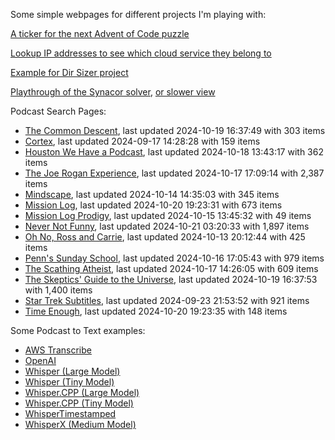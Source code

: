 Some simple webpages for different projects I'm playing with:

[A ticker for the next Advent of Code puzzle](https://seligman.github.io/aoc_ticker.html)

[Lookup IP addresses to see which cloud service they belong to](https://seligman.github.io/cloud-ips/index.html)

[Example for Dir Sizer project](https://seligman.github.io/dir_sizer/cost_example.html)

[Playthrough of the Synacor solver](https://seligman.github.io/synacor/run_script_speed.html), [or slower view](https://seligman.github.io/synacor/run_script.html)

Podcast Search Pages:
<!-- Podcasts Start -->
* [The Common Descent](https://seligman.github.io/podcasts/common_descent/common_descent.html), last updated 2024-10-19 16:37:49 with 303 items
* [Cortex](https://seligman.github.io/podcasts/cortex_pod/cortex_pod.html), last updated 2024-09-17 14:28:28 with 159 items
* [Houston We Have a Podcast](https://seligman.github.io/podcasts/houston_we_have_a_podcast/houston_we_have_a_podcast.html), last updated 2024-10-18 13:43:17 with 362 items
* [The Joe Rogan Experience](https://seligman.github.io/podcasts/jre/jre.html), last updated 2024-10-17 17:09:14 with 2,387 items
* [Mindscape](https://seligman.github.io/podcasts/mindscape/mindscape.html), last updated 2024-10-14 14:35:03 with 345 items
* [Mission Log](https://seligman.github.io/podcasts/mission_log/mission_log.html), last updated 2024-10-20 19:23:31 with 673 items
* [Mission Log Prodigy](https://seligman.github.io/podcasts/ml_prodigy/ml_prodigy.html), last updated 2024-10-15 13:45:32 with 49 items
* [Never Not Funny](https://seligman.github.io/podcasts/nevernotfunny/nevernotfunny.html), last updated 2024-10-21 03:20:33 with 1,897 items
* [Oh No, Ross and Carrie](https://seligman.github.io/podcasts/oh_no/oh_no.html), last updated 2024-10-13 20:12:44 with 425 items
* [Penn's Sunday School](https://seligman.github.io/podcasts/penn_sunday_school/penn_sunday_school.html), last updated 2024-10-16 17:05:43 with 979 items
* [The Scathing Atheist](https://seligman.github.io/podcasts/scathing/scathing.html), last updated 2024-10-17 14:26:05 with 609 items
* [The Skeptics' Guide to the Universe](https://seligman.github.io/podcasts/sgu/sgu.html), last updated 2024-10-19 16:37:53 with 1,400 items
* [Star Trek Subtitles](https://seligman.github.io/star_trek_subtitles/star_trek_subtitles.html), last updated 2024-09-23 21:53:52 with 921 items
* [Time Enough](https://seligman.github.io/podcasts/time_enough/time_enough.html), last updated 2024-10-20 19:23:35 with 148 items
<!-- Podcasts End -->

Some Podcast to Text examples:
* [AWS Transcribe](https://seligman.github.io/podcast_to_text/Example-Results-AWS-Transcribe.html)
* [OpenAI](https://seligman.github.io/podcast_to_text/Example-Results-OpenAI.html)
* [Whisper (Large Model)](https://seligman.github.io/podcast_to_text/Example-Results-Whisper-Large.html)
* [Whisper (Tiny Model)](https://seligman.github.io/podcast_to_text/Example-Results-Whisper-Tiny.html)
* [Whisper.CPP (Large Model)](https://seligman.github.io/podcast_to_text/Example-Results-Whisper_CPP-Large.html)
* [Whisper.CPP (Tiny Model)](https://seligman.github.io/podcast_to_text/Example-Results-Whisper_CPP-Tiny.html)
* [WhisperTimestamped](https://seligman.github.io/podcast_to_text/Example-Results-WhisperTimestamped-Medium.html)
* [WhisperX (Medium Model)](https://seligman.github.io/podcast_to_text/Example-Results-WhisperX-Medium.html)
